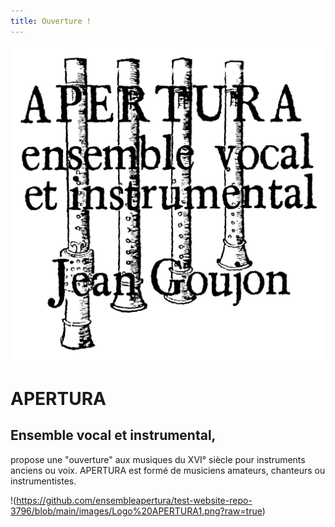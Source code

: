 ```yaml
---
title: Ouverture !
---
```

![logo](https://github.com/ensembleapertura/test-website-repo-3796/blob/main/images/Logo%20APERTURA1.png)

# APERTURA

## Ensemble vocal et instrumental, 
propose une "ouverture" aux musiques du XVI° siècle pour instruments anciens ou voix. APERTURA est formé de musiciens amateurs, chanteurs ou instrumentistes.

!(https://github.com/ensembleapertura/test-website-repo-3796/blob/main/images/Logo%20APERTURA1.png?raw=true)